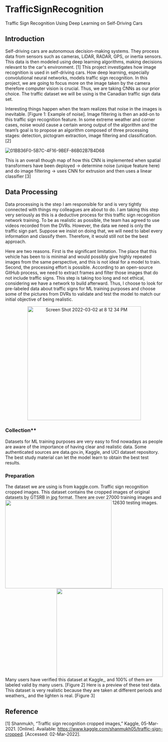 # TrafficSignRecognition
Traffic Sign Recognition Using Deep Learning on Self-Driving Cars
## Introduction
Self-driving cars are autonomous decision-making systems. They process data from sensors such 
as cameras, LiDAR, RADAR, GPS, or inertia sensors. This data is then modeled using deep 
learning algorithms, making decisions relevant to the car's environment. [1] This project
investigates how image recognition is used in self-driving cars. How deep learning, especially 
convolutional neural networks, models traffic sign recognition. In this project, we are going to 
focus more on the image taken by the camera therefore computer vision is crucial. Thus, we are 
taking CNNs as our prior choice. The traffic dataset we will be using is the Canadian traffic sign 
data set.

Interesting things happen when the team realizes that noise in the images is inevitable. [Figure 1: 
Example of noise]. Image filtering is then an add-on to this traffic sign recognition feature. In 
some extreme weather and corner cases, noise would cause a certain wrong output of the 
algorithm and the team’s goal is to propose an algorithm composed of three processing stages: 
detection, pictogram extraction, image filtering and classification. [2]

![01BB36F0-5B7C-4F16-9BEF-86B02B7B4D68](https://user-images.githubusercontent.com/99308255/153995403-1fb21713-3ac4-4ccd-b794-7f66baefa553.jpeg)

This is an overall though map of how this CNN is implemented when spatial transformers have 
been deployed -> determine noise (unique feature here) and do image filtering -> uses CNN for 
extrusion and then uses a linear classifier [3]
## Data Processing
Data processing is the step I am responsible for and is very tightly connected with things my colleagues are about to do. I am taking this step very seriously as this is a deductive process for this traffic sign recognition network training. To be as realistic as possible, the team has agreed to use videos recorded from the DVRs. However, the data we need is only the traffic sign part. Suppose we insist on doing that, we will need to label every information and classify them. Therefore, it would still not be the best approach. 

Here are two reasons. First is the significant limitation. The place that this vehicle has been to is minimal and would possibly give highly repeated images from the same perspective, and this is not ideal for a model to train. Second, the processing effort is possible. According to an open-source GitHub process, we need to extract frames and filter those images that do not include traffic signs. This step is taking too long and not ethical, considering we have a network to build afterward. Thus, I choose to look for pre-labeled data about traffic signs for ML training purposes and choose some of the pictures from DVRs to validate and test the model to match our initial objective of being realistic.
<p align="center">
<img width="363" alt="Screen Shot 2022-03-02 at 8 12 34 PM" src="https://user-images.githubusercontent.com/99308255/156477015-48825a7b-f4be-468e-b27e-733f28c68e8b.png">
</p>

### Collection**
Datasets for ML training purposes are very easy to find nowadays as people are aware of the importance of having clear and realistic data. Some authenticated sources are data.gov.in, Kaggle, and UCI dataset repository. The best study material can let the model learn to obtain the best test results.
### Preparation
The dataset we are using is from kaggle.com. Traffic sign recognition cropped images. This dataset contains the cropped images of original datasets by GTSRB in jpg format. There are over 27000 training images and 12630 testing images. 
<img align="left" width="340" height="282" src="https://user-images.githubusercontent.com/99308255/156477234-a2bc53cc-84bc-44ad-817a-c09a3d1605df.png">

<img align="right" width="340" height="282" src="https://user-images.githubusercontent.com/99308255/156477264-86f11a87-8cf8-46cc-8687-109a8d340d7b.png"> 
<br clear="right"/>
Many users have verified this dataset at Kaggle,, and 100% of them are labeled valid by many users. [Figure 2] Here is a preview of these test data. This dataset is very realistic because they are taken at different periods and weathers,, and the lighten is real. [Figure 3]

## Reference
[1] Shanmukh, “Traffic sign recognition cropped images,” Kaggle, 05-Mar-2021. [Online]. Available: https://www.kaggle.com/shanmukh05/traffic-sign-cropped. [Accessed: 02-Mar-2022]. 

